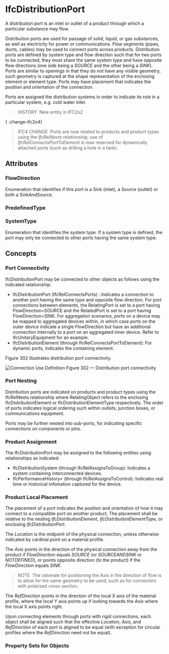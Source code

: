 # IfcDistributionPort

A distribution port is an inlet or outlet of a product through which a particular substance may flow.

Distribution ports are used for passage of solid, liquid, or gas substances, as well as electricity for power or communications. Flow segments (pipes, ducts, cables) may be used to connect ports across products. Distribution ports are defined by system type and flow direction such that for two ports to be connected, they must share the same system type and have opposite flow directions (one side being a _SOURCE_ and the other being a _SINK_). Ports are similar to openings in that they do not have any visible geometry; such geometry is captured at the shape representation of the enclosing element or element type. Ports may have placement that indicates the position and orientation of the connection.

Ports are assigned the distribution systems in order to indicate its role in a particular system, e.g. cold water inlet.

> HISTORY&nbsp; New entity in IFC2x2

{ .change-ifc2x4}
> IFC4 CHANGE&nbsp; Ports are now related to products and product types using the _IfcRelNests_ relationship; use of _IfcRelConnectsPortToElement_ is now reserved for dynamically attached ports (such as drilling a hole in a tank).

## Attributes

### FlowDirection
Enumeration that identifies if this port is a Sink (inlet), a Source (outlet) or both a SinkAndSource.

### PredefinedType


### SystemType
Enumeration that identifies the system type.  If a system type is defined, the port may only be connected to other ports having the same system type.

## Concepts

### Port Connectivity

IfcDistributionPort may be connected to other objects as follows using the indicated relationship:


* IfcDistributionPort (IfcRelConnectsPorts) : Indicates a connection to another port having the same type and opposite flow direction. 
For port connections between elements, the RelatingPort is set to a port having FlowDirection=SOURCE and the RelatedPort is set to a port having FlowDirection=SINK. 
For aggregation scenarios, ports on a device may be mapped to aggregated devices within, in which case ports on the outer device indicate a single FlowDirection but have an additional connection internally to a port on an aggregated inner device. 
Refer to IfcUnitaryEquipment for an example.
* IfcDistributionElement (through IfcRelConnectsPortToElement): For dynamic ports, indicates the containing element.


Figure 302 illustrates distribution port connectivity.


![Connection Use Definition](../../../../figures/ifcdistributionport-connection.png)
Figure 302 — Distribution port connectivity



### Port Nesting

Distribution ports are indicated on products and product types using the IfcRelNests relationship where RelatingObject refers to the enclosing IfcDistributionElement or IfcDistributionElementType respectively. The order of ports indicates logical ordering such within outlets, junction boxes, or communications equipment.


Ports may be further nested into sub-ports, for indicating specific connections on components or pins.



### Product Assignment

 The IfcDistributionPort may be assigned to the following entities using relationships as indicated:


* IfcDistributionSystem (through IfcRelAssignsToGroup): Indicates a system containing interconnected devices.
* IfcPerformanceHistory< (through IfcRelAssignsToControl): Indicates real time or historical infomation captured for the device.



### Product Local Placement

The placement of a port indicates the position and orientation of how it may connect to a compatible port on another product. 
The placement shall be relative to the nesting *IfcDistributionElement*, *IfcDistributionElementType*, or enclosing *IfcDistributionPort*.



The *Location* is the midpoint of the physical connection, unless otherwise indicated by cardinal point on a material profile.




The *Axis* points in the direction of the physical connection away from the product if *FlowDirection* equals *SOURCE* (or *SOURCEANDSINK* or *NOTDEFINED*), or points opposite direction (to the product) if the *FlowDirection* equals *SINK*. 



> NOTE  The rationale for positioning the *Axis* in the direction of flow is to allow for the same geometry to be used, such as for connectors with polarized cross-section.


The *RefDirection* points in the direction of the local X axis of the material profile, where the local Y axis points up if looking towards the *Axis* where the local X axis points right.


Upon connecting elements through ports with rigid connections, each object shall be aligned such that the effective *Location*, *Axis*, and *RefDirection* of each port is aligned to be equal (with exception for circular profiles where the *RefDirection* need not be equal).


### Property Sets for Objects


